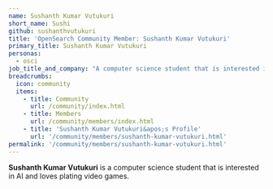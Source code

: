 ```yaml
---
name: Sushanth Kumar Vutukuri
short_name: Sushi
github: sushanthvutukuri
title: 'OpenSearch Community Member: Sushanth Kumar Vutukuri'
primary_title: Sushanth Kumar Vutukuri
personas:
  - osci
job_title_and_company: "A computer science student that is interested in AI"
breadcrumbs:
  icon: community
  items:
    - title: Community
      url: /community/index.html
    - title: Members
      url: /community/members/index.html
    - title: 'Sushanth Kumar Vutukuri&apos;s Profile'
      url: '/community/members/sushanth-kumar-vutukuri.html'
permalink: '/community/members/sushanth-kumar-vutukuri.html'
---
```


**Sushanth Kumar Vutukuri** is a computer science student that is interested in AI and loves plating video games.